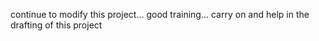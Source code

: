 continue to modify this project... good training... carry on and help in the drafting of this project
